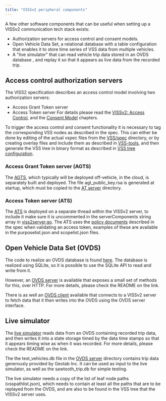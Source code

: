 ```yaml
---
title: "VISSv2 peripheral components"
---
```


A few other software components that can be useful when setting up a VISSv2 communication tech stack exists:
* Authorization servers for access control and consent models.
* Open Vehicle Data Set, a relational database with a table configuration that enables it to store time series of VSS data from multiple vehicles.
* A "live simulator" that can read vehicle trip data stored in an OVDS database , and replay it so that it appears as live data from the recorded trip.

## Access control authorization servers
The VISS2 specification describes an access control model involving two authorization servers:
* Access Grant Token server
* Access Token server
For details please read the [VISSv2: Access Control](https://raw.githack.com/w3c/automotive/gh-pages/spec/VISSv2_Core.html#access-control-model),
and the [Consent Model]() chapters.

To trigger the access control and consent functionality it is necessary to tag the corresponding VSS nodes as described in the spec.
This can either be done by editing of the actual vspec files from the [VSS/spec](https://github.com/COVESA/vehicle_signal_specification/tree/master/spec) directory,
or by creating overlay files and include them as described in [VSS-tools](https://github.com/COVESA/vss-tools),
and then generate the VSS tree in binary format as described in [VSS tree configuration](https://w3c.github.io/automotive-viss2/server/#vss-tree-configuration).

### Access Grant Token server (AGTS)
The [AGTS](https://github.com/w3c/automotive-viss2/tree/master/server/agt_server),
which typically will be deployed off-vehicle, in the cloud, is separately built and deployed.
The file agt_public_key.rsa is generated at startup, which must be copied to the [AT server](https://github.com/w3c/automotive-viss2/tree/master/server/vissv2server/atServer) directory.

### Access Token server (ATS)
The [ATS](https://github.com/w3c/automotive-viss2/tree/master/server/vissv2server/atServer) is deployed on a separate thread within the VISSv2 server,
to include it make sure it is uncommented in the serverComponents string array in [viss2server.go](https://github.com/w3c/automotive-viss2/blob/master/server/vissv2server/vissv2server.go).
The ATS uses the [policy documents](https://raw.githack.com/w3c/automotive/gh-pages/spec/VISSv2_Core.html#policy-documents) described in the spec when validating an access token,
examples of these are available in the purposelist.json and scopelist.json files.

## Open Vehicle Data Set (OVDS)
The code to realize an OVDS database is found [here](https://github.com/COVESA/ccs-components/tree/master/ovds).
The database is realized using SQLite, so it is possible to use the SQLite API to read and write from it.

However, an [OVDS server](https://github.com/COVESA/ccs-components/tree/master/ovds/server) is available that exposes a small set of methods for this, over HTTP.
For more details, please check the README on the link.

There is as well an [OVDS client](https://github.com/COVESA/ccs-components/tree/master/ovds/client)
available that connects to a VISSv2 server to fetch data that it then writes into the OVDS using the OVDS server interface.

## Live simulator
The [live simulator](https://github.com/COVESA/ccs-components/tree/master/livesim) reads data from an OVDS containing recorded trip data,
and then writes it into a state storage timed by the data time stamps so that it appears timing wise as when it was recorded.
For more details, please check the README on the link.

The the test_vehicles.db file in the [OVDS server](https://github.com/COVESA/ccs-components/tree/master/ovds/server)
directory contains trip data generously provided by Geotab Inc.
It can be used as input to the live simulator, as well as the sawtooth_trip.db for simple testing.

The live simulator needs a copy of the list of leaf node paths (vsspathlist.json),
which needs to contain at least all the paths that are to be replayed from the OVDS, and are also to be found in the VSS tree that the VISSv2 server uses.
